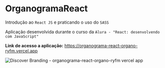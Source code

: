 # OrganogramaReact
Introdução ao `React JS` e praticando o uso do `SASS`

Aplicação desenvolvida durante o curso da `Alura - "React: desenvolvendo com JavaScript"`

**Link de acesso a aplicação:** https://organograma-react-organo-ryfm.vercel.app

![Discover Branding - organograma-react-organo-ryfm vercel app](https://user-images.githubusercontent.com/78867248/192068763-6955bce9-f5e9-49fa-8aca-e1d344d17bca.png)
